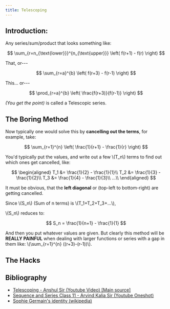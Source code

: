 ```yaml
---
title: Telescoping
---
```



## Introduction: 

Any series/sum/product that looks something like:

$$
\sum_{r=n_{\text{lower}}}^{n_{\text{upper}}} \left( f(r+1) - f(r) \right)
$$

That, or---


$$
\sum_{r=a}^{b} \left( f(r+3) - f(r-1) \right)
$$

This... or---

$$
\prod_{r=a}^{b} \left( \frac{f(r+3)}{f(r-1)} \right)
$$


_(You get the point)_ is called a Telescopic series.

## The Boring Method
Now typically one would solve this by **cancelling out the terms**, for example, take:

$$
\sum_{r=1}^{n} \left( \frac{1}{r+1} - \frac{1}{r} \right)
$$

You'd typically put the values, and write out a few  \\(T_n\\) terms to find out which ones get cancelled, like:

$$
\begin{aligned}
T_1 &= \frac{1}{2} - \frac{1}{1}\\
T_2 &= \frac{1}{3} - \frac{1}{2}\\
T_3 &= \frac{1}{4} - \frac{1}{3}\\
...\\
\end{aligned}
$$


It must be obvious, that the **left diagonal** or (top-left to bottom-right) are getting cancelled.

Since \\(S_n\\) (Sum of n terms) is \\(T_1+T_2+T_3+...\\),

\\(S_n\\) reduces to:

$$
S_n = \frac{1}{n+1} - \frac{1}{1}
$$

And then you put whatever values are given. But clearly this method will be **REALLY PAINFUL** when dealing with larger functions or series with a gap in them like: \\(\sum_{r=1}^{n} ((r+3)-(r-1))\\).


## The Hacks



## Bibliography
- [Telescoping - Anshul Sir (Youtube Video) [Main source]](https://www.youtube.com/live/7zmFMZmwX3U)
- [Sequence and Series Class 11 - Arvind Kalia Sir (Youtube Oneshot)](https://www.youtube.com/watch?v=ZbpePu2KDKY)
- [Sophie Germain's identity (wikipedia)](https://en.wikipedia.org/wiki/Sophie_Germain%27s_identity)
